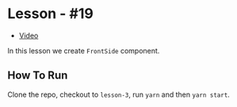 # Lesson - #19

* [Video](https://youtu.be/ETxJ_N9yMnc)

In this lesson we create `FrontSide` component.

## How To Run

Clone the repo, checkout to `lesson-3`, run `yarn` and then `yarn start`.
